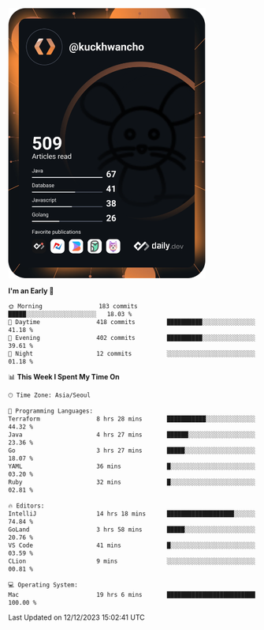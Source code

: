 <a href="https://app.daily.dev/kuckhwancho"><img src="https://github.com/kuckjwi0928/kuckjwi0928/blob/master/devcard.svg" width="400" alt="Kuckjwi Devcard"/></a>

<!--START_SECTION:waka-->
**I'm an Early 🐤** 

```text
🌞 Morning                183 commits         █████░░░░░░░░░░░░░░░░░░░░   18.03 % 
🌆 Daytime                418 commits         ██████████░░░░░░░░░░░░░░░   41.18 % 
🌃 Evening                402 commits         ██████████░░░░░░░░░░░░░░░   39.61 % 
🌙 Night                  12 commits          ░░░░░░░░░░░░░░░░░░░░░░░░░   01.18 % 
```


📊 **This Week I Spent My Time On** 

```text
🕑︎ Time Zone: Asia/Seoul

💬 Programming Languages: 
Terraform                8 hrs 28 mins       ███████████░░░░░░░░░░░░░░   44.32 % 
Java                     4 hrs 27 mins       ██████░░░░░░░░░░░░░░░░░░░   23.36 % 
Go                       3 hrs 27 mins       █████░░░░░░░░░░░░░░░░░░░░   18.07 % 
YAML                     36 mins             █░░░░░░░░░░░░░░░░░░░░░░░░   03.20 % 
Ruby                     32 mins             █░░░░░░░░░░░░░░░░░░░░░░░░   02.81 % 

🔥 Editors: 
IntelliJ                 14 hrs 18 mins      ███████████████████░░░░░░   74.84 % 
GoLand                   3 hrs 58 mins       █████░░░░░░░░░░░░░░░░░░░░   20.76 % 
VS Code                  41 mins             █░░░░░░░░░░░░░░░░░░░░░░░░   03.59 % 
CLion                    9 mins              ░░░░░░░░░░░░░░░░░░░░░░░░░   00.81 % 

💻 Operating System: 
Mac                      19 hrs 6 mins       █████████████████████████   100.00 % 
```


 Last Updated on 12/12/2023 15:02:41 UTC
<!--END_SECTION:waka-->
